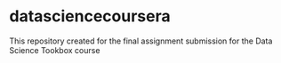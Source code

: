 # datasciencecoursera
This repository created for the final assignment submission for the Data Science Tookbox course 
